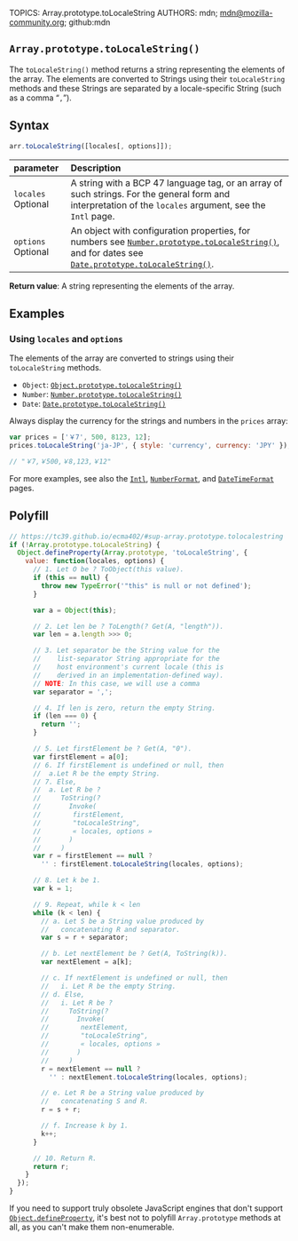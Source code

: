 TOPICS: Array.prototype.toLocaleString
AUTHORS: mdn; mdn@mozilla-community.org; github:mdn

## `Array.prototype.toLocaleString()`

The `toLocaleString()` method returns a string representing the elements of the array. The elements
are converted to Strings using their `toLocaleString` methods and these Strings are separated
by a locale-specific String (such as a comma “`,`”).

## Syntax

```javascript
arr.toLocaleString([locales[, options]]);
```

| parameter | Description |
| :-- | :-- |
| `locales` Optional | A string with a BCP 47 language tag, or an array of such strings. For the general form and interpretation of the `locales` argument, see the `Intl` page.
| `options` Optional | An object with configuration properties, for numbers see [`Number.prototype.toLocaleString()`](/en/webfrontend/Number.prototype.toLocaleString), and for dates see [`Date.prototype.toLocaleString()`](/en/webfrontend/Date.prototype.toLocaleString). |

**Return value**: A string representing the elements of the array.

## Examples

### Using `locales` and `options`

The elements of the array are converted to strings using their `toLocaleString` methods.

- `Object`: [`Object.prototype.toLocaleString()`](/en/webfrontend/Object.prototype.toLocaleString)
- `Number`: [`Number.prototype.toLocaleString()`](/en/webfrontend/Number.prototype.toLocaleString)
- `Date`: [`Date.prototype.toLocaleString()`](/en/webfrontend/Date.prototype.toLocaleString)

Always display the currency for the strings and numbers in the `prices` array:

```javascript
var prices = ['￥7', 500, 8123, 12];
prices.toLocaleString('ja-JP', { style: 'currency', currency: 'JPY' });

// "￥7,￥500,￥8,123,￥12"
```

For more examples, see also the [`Intl`](/en/webfrontend/Intl), [`NumberFormat`](/en/webfrontend/NumberFormat),
and [`DateTimeFormat`](/en/webfrontend/DateTimeFormat) pages.

## Polyfill

```javascript
// https://tc39.github.io/ecma402/#sup-array.prototype.tolocalestring
if (!Array.prototype.toLocaleString) {
  Object.defineProperty(Array.prototype, 'toLocaleString', {
    value: function(locales, options) {
      // 1. Let O be ? ToObject(this value).
      if (this == null) {
        throw new TypeError('"this" is null or not defined');
      }

      var a = Object(this);

      // 2. Let len be ? ToLength(? Get(A, "length")).
      var len = a.length >>> 0;

      // 3. Let separator be the String value for the
      //    list-separator String appropriate for the
      //    host environment's current locale (this is
      //    derived in an implementation-defined way).
      // NOTE: In this case, we will use a comma
      var separator = ',';

      // 4. If len is zero, return the empty String.
      if (len === 0) {
        return '';
      }

      // 5. Let firstElement be ? Get(A, "0").
      var firstElement = a[0];
      // 6. If firstElement is undefined or null, then
      //  a.Let R be the empty String.
      // 7. Else,
      //  a. Let R be ?
      //     ToString(?
      //       Invoke(
      //        firstElement,
      //        "toLocaleString",
      //        « locales, options »
      //       )
      //     )
      var r = firstElement == null ?
        '' : firstElement.toLocaleString(locales, options);

      // 8. Let k be 1.
      var k = 1;

      // 9. Repeat, while k < len
      while (k < len) {
        // a. Let S be a String value produced by
        //   concatenating R and separator.
        var s = r + separator;

        // b. Let nextElement be ? Get(A, ToString(k)).
        var nextElement = a[k];

        // c. If nextElement is undefined or null, then
        //   i. Let R be the empty String.
        // d. Else,
        //   i. Let R be ?
        //     ToString(?
        //       Invoke(
        //        nextElement,
        //        "toLocaleString",
        //        « locales, options »
        //       )
        //     )
        r = nextElement == null ?
          '' : nextElement.toLocaleString(locales, options);

        // e. Let R be a String value produced by
        //   concatenating S and R.
        r = s + r;

        // f. Increase k by 1.
        k++;
      }

      // 10. Return R.
      return r;
    }
  });
}
```

If you need to support truly obsolete JavaScript engines that don't support [`Object.defineProperty`](/en/webfrontend/Object.defineProperty),
it's best not to polyfill `Array.prototype` methods at all, as you can't make them non-enumerable.
